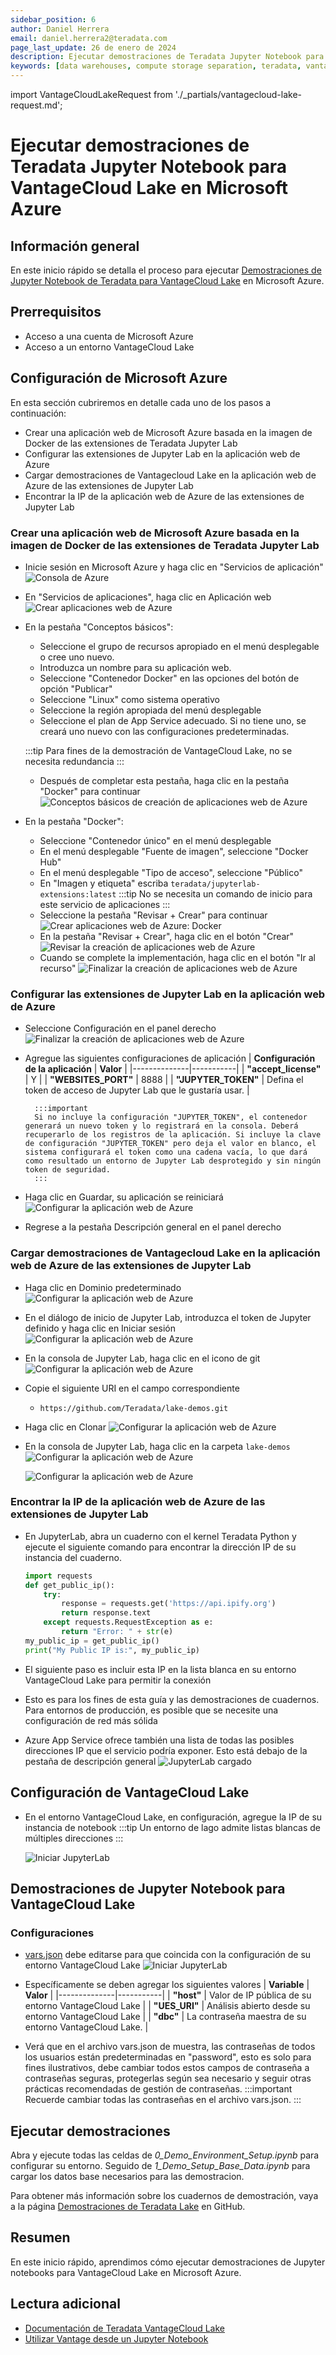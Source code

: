```yaml
---
sidebar_position: 6
author: Daniel Herrera
email: daniel.herrera2@teradata.com
page_last_update: 26 de enero de 2024
description: Ejecutar demostraciones de Teradata Jupyter Notebook para VantageCloud Lake en Azure
keywords: [data warehouses, compute storage separation, teradata, vantage, cloud data platform, business intelligence, enterprise analytics, jupyter, teradatasql, ipython-sql, cloud computing, machine learning, sagemaker, vantagecloud, vantagecloud lake, lake]
---
```


import VantageCloudLakeRequest from './_partials/vantagecloud-lake-request.md';

# Ejecutar demostraciones de Teradata Jupyter Notebook para VantageCloud Lake en Microsoft Azure


## Información general
En este inicio rápido se detalla el proceso para ejecutar [Demostraciones de Jupyter Notebook de Teradata para VantageCloud Lake](https://github.com/Teradata/lake-demos) en Microsoft Azure.

## Prerrequisitos
* Acceso a una cuenta de Microsoft Azure
* Acceso a un entorno VantageCloud Lake
        <VantageCloudLakeRequest />

## Configuración de Microsoft Azure
En esta sección cubriremos en detalle cada uno de los pasos a continuación:

* Crear una aplicación web de Microsoft Azure basada en la imagen de Docker de las extensiones de Teradata Jupyter Lab
* Configurar las extensiones de Jupyter Lab en la aplicación web de Azure
* Cargar demostraciones de Vantagecloud Lake en la aplicación web de Azure de las extensiones de Jupyter Lab
* Encontrar la IP de la aplicación web de Azure de las extensiones de Jupyter Lab

### Crear una aplicación web de Microsoft Azure basada en la imagen de Docker de las extensiones de Teradata Jupyter Lab
* Inicie sesión en Microsoft Azure y haga clic en "Servicios de aplicación"
        ![Consola de Azure](./images/vantagecloud-lake-demo-jupyter-azure/azure-console-0.PNG)

* En "Servicios de aplicaciones", haga clic en Aplicación web
        ![Crear aplicaciones web de Azure](./images/vantagecloud-lake-demo-jupyter-azure/azure-app-service-1.PNG)

* En la pestaña "Conceptos básicos":
    * Seleccione el grupo de recursos apropiado en el menú desplegable o cree uno nuevo.
    * Introduzca un nombre para su aplicación web.
    * Seleccione "Contenedor Docker" en las opciones del botón de opción "Publicar"
    * Seleccione "Linux" como sistema operativo
    * Seleccione la región apropiada del menú desplegable
    * Seleccione el plan de App Service adecuado. Si no tiene uno, se creará uno nuevo con las configuraciones predeterminadas.

    :::tip
    Para fines de la demostración de VantageCloud Lake, no se necesita redundancia
    :::
    
    * Después de completar esta pestaña, haga clic en la pestaña "Docker" para continuar
    ![Conceptos básicos de creación de aplicaciones web de Azure](./images/vantagecloud-lake-demo-jupyter-azure/azure-app-service-2.PNG)

* En la pestaña "Docker":
    * Seleccione "Contenedor único" en el menú desplegable
    * En el menú desplegable "Fuente de imagen", seleccione "Docker Hub"
    * En el menú desplegable "Tipo de acceso", seleccione "Público"
    * En "Imagen y etiqueta" escriba `teradata/jupyterlab-extensions:latest`
    :::tip
    No se necesita un comando de inicio para este servicio de aplicaciones
    :::
    * Seleccione la pestaña "Revisar + Crear" para continuar
    ![Crear aplicaciones web de Azure: Docker](./images/vantagecloud-lake-demo-jupyter-azure/azure-app-service-3.PNG)
    * En la pestaña "Revisar + Crear", haga clic en el botón "Crear"
    ![Revisar la creación de aplicaciones web de Azure](./images/vantagecloud-lake-demo-jupyter-azure/azure-app-service-4.PNG)
    * Cuando se complete la implementación, haga clic en el botón "Ir al recurso"
    ![Finalizar la creación de aplicaciones web de Azure](./images/vantagecloud-lake-demo-jupyter-azure/azure-app-service-deployment-complete-5.PNG)

### Configurar las extensiones de Jupyter Lab en la aplicación web de Azure
* Seleccione Configuración en el panel derecho
        ![Finalizar la creación de aplicaciones web de Azure](./images/vantagecloud-lake-demo-jupyter-azure/azure-app-service-resource-6.PNG)

* Agregue las siguientes configuraciones de aplicación
        | **Configuración de la aplicación** | **Valor** |
        |--------------|-----------|
        | **"accept_license"**     | Y |
        | **"WEBSITES_PORT"**  | 8888 |
        | **"JUPYTER_TOKEN"**      | Defina el token de acceso de Jupyter Lab que le gustaría usar. |

        :::important
        Si no incluye la configuración "JUPYTER_TOKEN", el contenedor generará un nuevo token y lo registrará en la consola. Deberá recuperarlo de los registros de la aplicación. Si incluye la clave de configuración "JUPYTER_TOKEN" pero deja el valor en blanco, el sistema configurará el token como una cadena vacía, lo que dará como resultado un entorno de Jupyter Lab desprotegido y sin ningún token de seguridad.
        :::

* Haga clic en Guardar, su aplicación se reiniciará
        ![Configurar la aplicación web de Azure](./images/vantagecloud-lake-demo-jupyter-azure/azure-app-service-resource-config-7.PNG)

* Regrese a la pestaña Descripción general en el panel derecho

### Cargar demostraciones de Vantagecloud Lake en la aplicación web de Azure de las extensiones de Jupyter Lab
* Haga clic en Dominio predeterminado
        ![Configurar la aplicación web de Azure](./images/vantagecloud-lake-demo-jupyter-azure/azure-app-service-resource-8.PNG)

* En el diálogo de inicio de Jupyter Lab, introduzca el token de Jupyter definido y haga clic en Iniciar sesión
        ![Configurar la aplicación web de Azure](./images/vantagecloud-lake-demo-jupyter-azure/azure-jupyter-console-auth-9.PNG)

* En la consola de Jupyter Lab, haga clic en el icono de git
        ![Configurar la aplicación web de Azure](./images/vantagecloud-lake-demo-jupyter-azure/azure-jupyter-console-10.PNG)

* Copie el siguiente URI en el campo correspondiente
    * `https://github.com/Teradata/lake-demos.git`
* Haga clic en Clonar
    ![Configurar la aplicación web de Azure](./images/vantagecloud-lake-demo-jupyter-azure/azure-jupyter-console-clone-11.PNG)

* En la consola de Jupyter Lab, haga clic en la carpeta `lake-demos`
    ![Configurar la aplicación web de Azure](./images/vantagecloud-lake-demo-jupyter-azure/azure-jupyter-console-click-lake-demos-12.PNG)

    ![Configurar la aplicación web de Azure](./images/vantagecloud-lake-demo-jupyter-azure/azure-jupyter-console-lakedemos-13.PNG)

### Encontrar la IP de la aplicación web de Azure de las extensiones de Jupyter Lab
* En JupyterLab, abra un cuaderno con el kernel Teradata Python y ejecute el siguiente comando para encontrar la dirección IP de su instancia del cuaderno.
    ``` python , id="lakedemos_azure_first_config", role="emits-gtm-events, content-editable"
    import requests
    def get_public_ip():
        try:
            response = requests.get('https://api.ipify.org')
            return response.text
        except requests.RequestException as e:
            return "Error: " + str(e)
    my_public_ip = get_public_ip()
    print("My Public IP is:", my_public_ip)
    ```

* El siguiente paso es incluir esta IP en la lista blanca en su entorno VantageCloud Lake para permitir la conexión
* Esto es para los fines de esta guía y las demostraciones de cuadernos. Para entornos de producción, es posible que se necesite una configuración de red más sólida
* Azure App Service ofrece también una lista de todas las posibles direcciones IP que el servicio podría exponer. Esto está debajo de la pestaña de descripción general
    ![JupyterLab cargado](./images/vantagecloud-lake-demo-jupyter-azure/azure-app-service-ips-14.PNG)

## Configuración de VantageCloud Lake
* En el entorno VantageCloud Lake, en configuración, agregue la IP de su instancia de notebook
    :::tip
    Un entorno de lago admite listas blancas de múltiples direcciones
    :::

    ![Iniciar JupyterLab](./images/vantagecloud-lake-demo-jupyter-sagemaker/sagemaker-lake.PNG)

## Demostraciones de Jupyter Notebook para VantageCloud Lake

### Configuraciones
* [vars.json](https://github.com/Teradata/lake-demos/blob/main/vars.json) debe editarse para que coincida con la configuración de su entorno VantageCloud Lake 
    ![Iniciar JupyterLab](./images/vantagecloud-lake-demo-jupyter-sagemaker/sagemaker-vars.PNG)

* Específicamente se deben agregar los siguientes valores 
    | **Variable** | **Valor** |
    |--------------|-----------|
    | **"host"**     | Valor de IP pública de su entorno VantageCloud Lake |
    | **"UES_URI"**  | Análisis abierto desde su entorno VantageCloud Lake |
    | **"dbc"**      | La contraseña maestra de su entorno VantageCloud Lake. |

* Verá que en el archivo vars.json de muestra, las contraseñas de todos los usuarios están predeterminadas en "password", esto es solo para fines ilustrativos, debe cambiar todos estos campos de contraseña a contraseñas seguras, protegerlas según sea necesario y seguir otras prácticas recomendadas de gestión de contraseñas.
    :::important
    Recuerde cambiar todas las contraseñas en el archivo vars.json.
    :::

## Ejecutar demostraciones
Abra y ejecute todas las celdas de *0_Demo_Environment_Setup.ipynb* para configurar su entorno. Seguido de *1_Demo_Setup_Base_Data.ipynb* para cargar los datos base necesarios para las demostracion.

Para obtener más información sobre los cuadernos de demostración, vaya a la página [Demostraciones de Teradata Lake](https://github.com/Teradata/lake-demos) en GitHub.

## Resumen

En este inicio rápido, aprendimos cómo ejecutar demostraciones de Jupyter notebooks para VantageCloud Lake en Microsoft Azure.

## Lectura adicional

* [Documentación de Teradata VantageCloud Lake](https://docs.teradata.com/r/Teradata-VantageCloud-Lake/Getting-Started-First-Sign-On-by-Organization-Admin)
* [Utilizar Vantage desde un Jupyter Notebook](../analyze-data/jupyter.md)